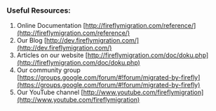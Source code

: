 ﻿### Useful Resources:
1.	Online Documentation 
[http://fireflymigration.com/reference/](http://fireflymigration.com/reference/)
2.	Our Blog
[http://dev.fireflymigration.com/](http://dev.fireflymigration.com/)
3.	Articles on our website
[http://fireflymigration.com/doc/doku.php](http://fireflymigration.com/doc/doku.php)
4.	Our community group
[https://groups.google.com/forum/#!forum/migrated-by-firefly](https://groups.google.com/forum/#!forum/migrated-by-firefly)
5.	Our YouTube channel
[http://www.youtube.com/fireflymigration](http://www.youtube.com/fireflymigration)
